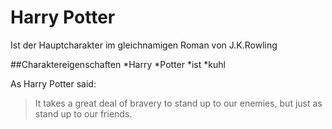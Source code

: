 # Harry Potter
Ist der Hauptcharakter im gleichnamigen Roman von J.K.Rowling

##Charaktereigenschaften
*Harry
*Potter
*ist
*kuhl

As Harry Potter said:
>It takes a great deal of bravery to stand up to our enemies,
>but just as stand up to our friends.
